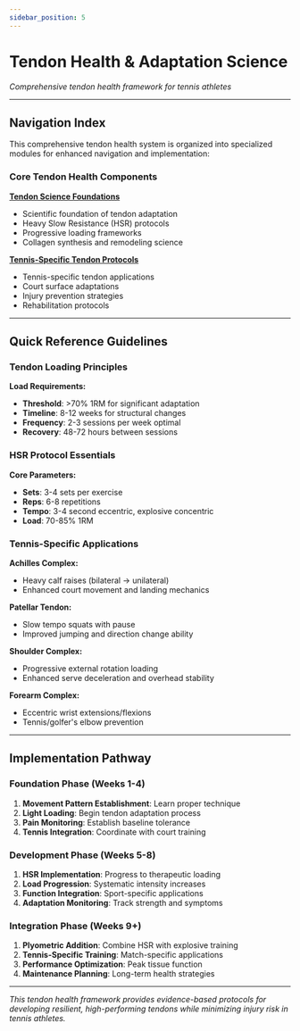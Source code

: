 ```yaml
---
sidebar_position: 5
---
```


# Tendon Health & Adaptation Science

_Comprehensive tendon health framework for tennis athletes_

---

## Navigation Index

This comprehensive tendon health system is organized into specialized modules for enhanced navigation and implementation:

### Core Tendon Health Components

**[Tendon Science Foundations](./tendon-science-foundations)**

- Scientific foundation of tendon adaptation
- Heavy Slow Resistance (HSR) protocols
- Progressive loading frameworks
- Collagen synthesis and remodeling science

**[Tennis-Specific Tendon Protocols](./tennis-specific-tendon-protocols)**

- Tennis-specific tendon applications
- Court surface adaptations
- Injury prevention strategies
- Rehabilitation protocols

---

## Quick Reference Guidelines

### Tendon Loading Principles

**Load Requirements:**

- **Threshold**: >70% 1RM for significant adaptation
- **Timeline**: 8-12 weeks for structural changes
- **Frequency**: 2-3 sessions per week optimal
- **Recovery**: 48-72 hours between sessions

### HSR Protocol Essentials

**Core Parameters:**

- **Sets**: 3-4 sets per exercise
- **Reps**: 6-8 repetitions
- **Tempo**: 3-4 second eccentric, explosive concentric
- **Load**: 70-85% 1RM

### Tennis-Specific Applications

**Achilles Complex:**

- Heavy calf raises (bilateral → unilateral)
- Enhanced court movement and landing mechanics

**Patellar Tendon:**

- Slow tempo squats with pause
- Improved jumping and direction change ability

**Shoulder Complex:**

- Progressive external rotation loading
- Enhanced serve deceleration and overhead stability

**Forearm Complex:**

- Eccentric wrist extensions/flexions
- Tennis/golfer's elbow prevention

---

## Implementation Pathway

### Foundation Phase (Weeks 1-4)

1. **Movement Pattern Establishment**: Learn proper technique
2. **Light Loading**: Begin tendon adaptation process
3. **Pain Monitoring**: Establish baseline tolerance
4. **Tennis Integration**: Coordinate with court training

### Development Phase (Weeks 5-8)

1. **HSR Implementation**: Progress to therapeutic loading
2. **Load Progression**: Systematic intensity increases
3. **Function Integration**: Sport-specific applications
4. **Adaptation Monitoring**: Track strength and symptoms

### Integration Phase (Weeks 9+)

1. **Plyometric Addition**: Combine HSR with explosive training
2. **Tennis-Specific Training**: Match-specific applications
3. **Performance Optimization**: Peak tissue function
4. **Maintenance Planning**: Long-term health strategies

---

_This tendon health framework provides evidence-based protocols for developing resilient, high-performing tendons while minimizing injury risk in tennis athletes._
